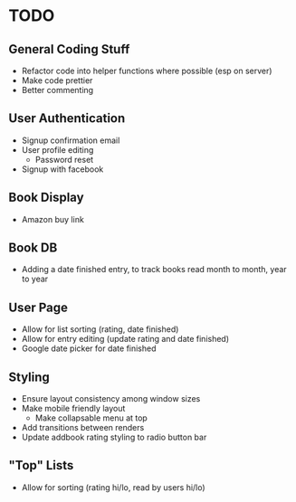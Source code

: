 # TODO

## General Coding Stuff
*	Refactor code into helper functions where possible (esp on server)
*	Make code prettier
*	Better commenting

## User Authentication
*	Signup confirmation email
*	User profile editing
	*	Password reset
*	Signup with facebook

## Book Display
*	Amazon buy link

## Book DB
*	Adding a date finished entry, to track books read month to month, year to year

## User Page
*	Allow for list sorting (rating, date finished)
*	Allow for entry editing (update rating and date finished)
*	Google date picker for date finished

## Styling
*	Ensure layout consistency among window sizes
*	Make mobile friendly layout
	* Make collapsable menu at top
* 	Add transitions between renders
*	Update addbook rating styling to radio button bar

## "Top" Lists
*	Allow for sorting (rating hi/lo, read by users hi/lo)
